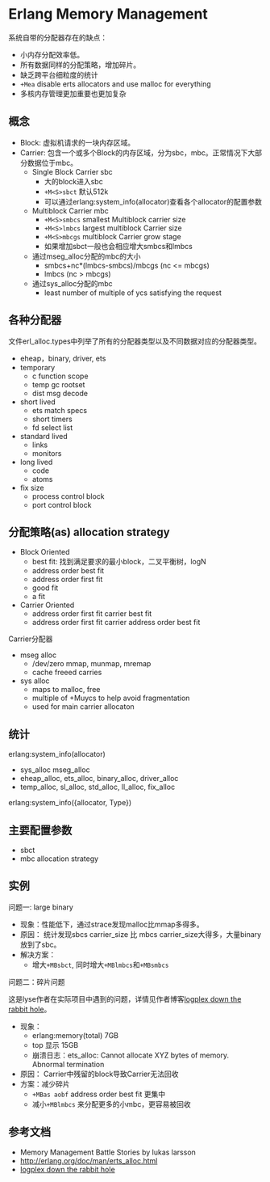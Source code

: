 Erlang Memory Management
====

系统自带的分配器存在的缺点：
* 小内存分配效率低。
* 所有数据同样的分配策略，增加碎片。
* 缺乏跨平台细粒度的统计
* `+Mea` disable erts allocators and use malloc for everything
* 多核内存管理更加重要也更加复杂

概念
----
* Block: 虚拟机请求的一块内存区域。
* Carrier: 包含一个或多个Block的内存区域，分为sbc，mbc。正常情况下大部分数据位于mbc。
    * Single Block Carrier sbc
        * 大的block进入sbc
        * `+M<S>sbct` 默认512k
        * 可以通过erlang:system_info(allocator)查看各个allocator的配置参数
    * Multiblock Carrier mbc
        * `+M<S>smbcs` smallest Multiblock carrier size
        * `+M<S>lmbcs` largest multiblock Carrier size
        * `+M<S>mbcgs` multiblock Carrier grow stage
        * 如果增加sbct一般也会相应增大smbcs和lmbcs
    * 通过mseg_alloc分配的mbc的大小
        * smbcs+nc*(lmbcs-smbcs)/mbcgs (nc <= mbcgs) 
        * lmbcs (nc > mbcgs)
    * 通过sys_alloc分配的mbc
        * least number of multiple of ycs satisfying the request

各种分配器
----
文件erl_alloc.types中列举了所有的分配器类型以及不同数据对应的分配器类型。
* eheap，binary, driver, ets
* temporary 
    * c function scope
    * temp gc rootset
    * dist msg decode
* short lived 
    * ets match specs 
    * short timers 
    * fd select list
* standard lived
    * links
    * monitors
* long lived
    * code
    * atoms
* fix size 
    * process control block
    * port control block

分配策略(as)
allocation strategy
----
* Block Oriented
    * best fit: 找到满足要求的最小block，二叉平衡树，logN
    * address order best fit
    * address order first fit
    * good fit
    * a fit
* Carrier Oriented
    * address order first fit carrier best fit 
    * address order first fit carrier address order best fit

Carrier分配器
* mseg alloc
    * /dev/zero mmap, munmap, mremap
    * cache freeed carries
* sys alloc
    * maps to malloc, free
    * multiple of +Muycs to help avoid fragmentation
    * used for main carrier allocaton
    
统计
----
erlang:system_info(allocator)
* sys_alloc mseg_alloc
* eheap_alloc, ets_alloc, binary_alloc, driver_alloc
* temp_alloc, sl_alloc, std_alloc, ll_alloc, fix_alloc

erlang:system_info({allocator, Type})

主要配置参数
----
* sbct
* mbc allocation strategy


实例
----

问题一: large binary

- 现象：性能低下，通过strace发现malloc比mmap多得多。
- 原因： 统计发现sbcs carrier_size 比 mbcs carrier_size大得多，大量binary放到了sbc。
- 解决方案： 
    - 增大`+MBsbct`, 同时增大`+MBlmbcs`和`+MBsmbcs`


问题二：碎片问题

这是lyse作者在实际项目中遇到的问题，详情见作者博客[logplex down the rabbit hole](https://blog.heroku.com/logplex-down-the-rabbit-hole)。
- 现象：
    - erlang:memory(total) 7GB
    - top 显示 15GB
    - 崩溃日志：ets_alloc: Cannot allocate XYZ bytes of memory. Abnormal termination
- 原因： Carrier中残留的block导致Carrier无法回收
- 方案：减少碎片
    - `+MBas aobf` address order best fit 更集中
    - 减小`+MBlmbcs` 来分配更多的小mbc，更容易被回收

参考文档
----

* Memory Management Battle Stories by lukas larsson
* http://erlang.org/doc/man/erts_alloc.html
* [logplex down the rabbit hole](https://blog.heroku.com/logplex-down-the-rabbit-hole)
